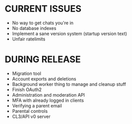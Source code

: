 # CURRENT ISSUES
- No way to get chats you're in
- No database indexes
- Implement a sane version system (startup version text)
- Unfair ratelimits

# DURING RELEASE
- Migration tool
- Account exports and deletions
- Background worker thing to manage and cleanup stuff
- Finish OAuth2
- Administration and moderation API
- MFA with already logged in clients
- Verifying a parent email
- Parental controls
- CL3/API v0 server
